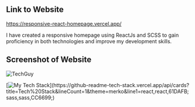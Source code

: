 ## Link to Website
https://responsive-react-homepage.vercel.app/

I have created a responsive homepage using ReactJs and SCSS to gain proficiency in both technologies and improve my development skills.

## Screenshot of Website
![TechGuy](https://user-images.githubusercontent.com/105537793/212306219-c250765e-e8b5-40bf-85f9-af5a98da347c.png)

[![My Tech Stack](https://github-readme-tech-stack.vercel.app/api/cards?title=Tech%20Stack&lineCount=1&theme=merko&line1=react,react,61DAFB;sass,sass,CC6699;)](https://github-readme-tech-stack.vercel.app/api/cards?title=Tech%20Stack&lineCount=1&theme=merko&line1=react,react,61DAFB;sass,sass,CC6699;)
